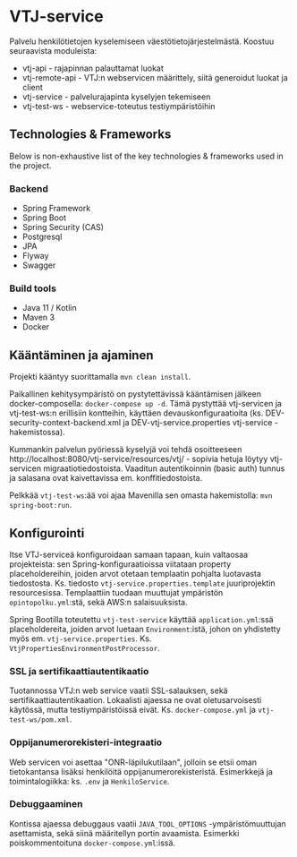 # VTJ-service

Palvelu henkilötietojen kyselemiseen väestötietojärjestelmästä. Koostuu seuraavista moduleista:
* vtj-api - rajapinnan palauttamat luokat
* vtj-remote-api - VTJ:n webservicen määrittely, siitä generoidut luokat ja client
* vtj-service - palvelurajapinta kyselyjen tekemiseen
* vtj-test-ws - webservice-toteutus testiympäristöihin

## Technologies & Frameworks

Below is non-exhaustive list of the key technologies & frameworks used in the project.

### Backend

* Spring Framework
* Spring Boot
* Spring Security (CAS)
* Postgresql
* JPA
* Flyway
* Swagger

### Build tools

* Java 11 / Kotlin
* Maven 3
* Docker

## Kääntäminen ja ajaminen

Projekti kääntyy suorittamalla `mvn clean install`.

Paikallinen kehitysympäristö on pystytettävissä kääntämisen jälkeen docker-composella:
`docker-compose up -d`. Tämä pystyttää vtj-servicen ja vtj-test-ws:n erillisiin kontteihin, käyttäen
devauskonfiguraatioita (ks. DEV-security-context-backend.xml ja DEV-vtj-service.properties vtj-service -hakemistossa).

Kummankin palvelun pyöriessä kyselyjä voi tehdä osoitteeseen http://localhost:8080/vtj-service/resources/vtj/<hetu> -
sopivia hetuja löytyy vtj-servicen migraatiotiedostoista. Vaaditun autentikoinnin (basic auth) tunnus ja salasana ovat
kaivettavissa em. konffitiedostoista.

Pelkkää `vtj-test-ws`:ää voi ajaa Mavenilla sen omasta hakemistolla: `mvn spring-boot:run`.


## Konfigurointi

Itse VTJ-serviceä konfiguroidaan samaan tapaan, kuin valtaosaa projekteista: sen Spring-konfiguraatioissa viitataan
property placeholdereihin, joiden arvot otetaan templaatin pohjalta luotavasta tiedostosta. Ks. tiedosto
`vtj-service.properties.template` juuriprojektin resourcesissa. Templaattiin tuodaan muuttujat ympäristön
`opintopolku.yml`:stä, sekä AWS:n salaisuuksista.

Spring Bootilla toteutettu `vtj-test-service` käyttää `application.yml`:ssä placeholdereita, joiden arvot luetaan
`Environment`:istä, johon on yhdistetty myös em. `vtj-service.properties`. Ks. `VtjPropertiesEnvironmentPostProcessor`.

### SSL ja sertifikaattiautentikaatio

Tuotannossa VTJ:n web service vaatii SSL-salauksen, sekä sertifikaattiautentikaation. Lokaalisti ajaessa ne ovat
oletusarvoisesti käytössä, mutta testiympäristöissä eivät. Ks. `docker-compose.yml` ja `vtj-test-ws/pom.xml`.


### Oppijanumerorekisteri-integraatio

Web servicen voi asettaa "ONR-läpilukutilaan", jolloin se etsii oman tietokantansa lisäksi henkilöitä
oppijanumerorekisteristä. Esimerkkejä ja toimintalogiikka: ks. `.env` ja `HenkiloService`.


### Debuggaaminen

Kontissa ajaessa debuggaus vaatii `JAVA_TOOL_OPTIONS` -ympäristömuuttujan asettamista, sekä siinä määritellyn portin
avaamista. Esimerkki poiskommentoituna `docker-compose.yml`:issä.
